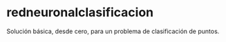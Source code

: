# redneuronalclasificacion
Solución básica, desde cero, para un problema de clasificación de puntos.
